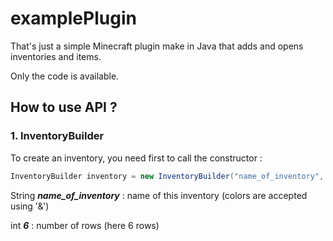 # examplePlugin
That's just a simple Minecraft plugin make in Java that adds and opens inventories and items.

Only the code is available.

## How to use API ?

### 1. InventoryBuilder

To create an inventory, you need first to call the constructor :

```java
InventoryBuilder inventory = new InventoryBuilder("name_of_inventory", 6);
```
String ***name_of_inventory*** : name of this inventory (colors are accepted using '&')

int ***6*** : number of rows (here 6 rows)

